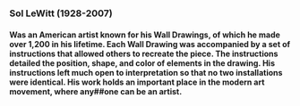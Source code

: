 ### Sol LeWitt (1928-2007)
#### Was an American artist known for his Wall Drawings, of which he made over 1,200 in his lifetime. Each Wall Drawing was accompanied by a set of instructions that allowed others to recreate the piece. The instructions detailed the position, shape, and color of elements in the drawing. His instructions left much open to interpretation so that no two installations were identical. His work holds an important place in the modern art movement, where any##one can be an artist.
